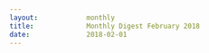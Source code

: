 ```yaml
---
layout:            monthly
title:             Monthly Digest February 2018
date:              2018-02-01
---
```

